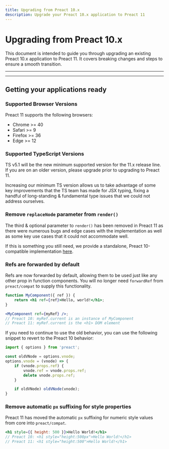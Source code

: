 ```yaml
---
title: Upgrading from Preact 10.x
description: Upgrade your Preact 10.x application to Preact 11
---
```


# Upgrading from Preact 10.x

This document is intended to guide you through upgrading an existing Preact 10.x application to Preact 11. It covers breaking changes and steps to ensure a smooth transition.

---

<toc></toc>

---

## Getting your applications ready

### Supported Browser Versions

Preact 11 supports the following browsers:

- Chrome >= 40
- Safari >= 9
- Firefox >= 36
- Edge >= 12

### Supported TypeScript Versions

TS v5.1 will be the new minimum supported version for the 11.x release line. If you are on an older version, please upgrade prior to upgrading to Preact 11.

Increasing our minimum TS version allows us to take advantage of some key improvements that the TS team has made for JSX typing, fixing a handful of long-standing & fundamental type issues that we could not address ourselves.

### Remove `replaceNode` parameter from `render()`

The third & optional parameter to `render()` has been removed in Preact 11 as there were numerous bugs and edge cases with the implementation as well as some key use cases that it could not accommodate well.

If this is something you still need, we provide a standalone, Preact 10-compatible implementation [here](https://gist.github.com/developit/f4c67a2ede71dc2fab7f357f39cff28c).

### Refs are forwarded by default

Refs are now forwarded by default, allowing them to be used just like any other prop in function components. You will no longer need `forwardRef` from `preact/compat` to supply this functionality.

```jsx
function MyComponent({ ref }) {
	return <h1 ref={ref}>Hello, world!</h1>;
}

<MyComponent ref={myRef} />;
// Preact 10: myRef.current is an instance of MyComponent
// Preact 11: myRef.current is the <h1> DOM element
```

If you need to continue to use the old behavior, you can use the following snippet to revert to the Preact 10 behavior:

```js
import { options } from 'preact';

const oldVNode = options.vnode;
options.vnode = (vnode) => {
    if (vnode.props.ref) {
        vnode.ref = vnode.props.ref;
        delete vnode.props.ref;
    }

	if oldVNode) oldVNode(vnode);
}
```

### Remove automatic `px` suffixing for style properties

Preact 11 has moved the automatic `px` suffixing for numeric style values from core into `preact/compat`.

```jsx
<h1 style={{ height: 500 }}>Hello World!</h1>
// Preact 10: <h1 style="height:500px">Hello World!</h1>
// Preact 11: <h1 style="height:500">Hello World!</h1>
```
